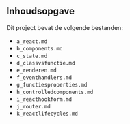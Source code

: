 ## Inhoudsopgave ##

Dit project bevat de volgende bestanden:
* `a_react.md`
* `b_components.md`
* `c_state.md`
* `d_classvsfunctie.md`
* `e_renderen.md`
* `f_eventhandlers.md`
* `g_functiesproperties.md`
* `h_controlledcomponents.md`
* `i_reacthookform.md`
* `j_router.md`
* `k_reactlifecycles.md`